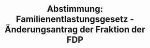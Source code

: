 ---
abstimmung:
  abstimmung: 2
  bundestagssitzung: 137
  legislaturperiode: 19
categories:
- Todo
data:
- title: Abstimmungsergebnis 20191219_2-data.pdf
  url: /res/2021-btw/abstimmungsergebnisse/20191219_2-data.pdf
- title: Abstimmungsergebnis 20191219_2_xls-data.xlsx
  url: /res/2021-btw/abstimmungsergebnisse/20191219_2_xls-data.xlsx
- title: Abstimmungsergebnis 20191219_2_xls-data.csv
  url: /res/2021-btw/abstimmungsergebnisse/csv/20191219_2_xls-data.csv
ergebnis:
  afd:
    enthaltung: 3
    gesamt: 90
    ja: 0
    nein: 75
    nichtabgegeben: 12
    ungueltig: 0
  bü90/gr:
    enthaltung: 0
    gesamt: 67
    ja: 65
    nein: 0
    nichtabgegeben: 2
    ungueltig: 0
  cdu/csu:
    enthaltung: 0
    gesamt: 246
    ja: 230
    nein: 0
    nichtabgegeben: 16
    ungueltig: 0
  die linke.:
    enthaltung: 0
    gesamt: 69
    ja: 60
    nein: 0
    nichtabgegeben: 9
    ungueltig: 0
  fdp:
    enthaltung: 0
    gesamt: 80
    ja: 73
    nein: 0
    nichtabgegeben: 7
    ungueltig: 0
  file: 20191219_2_xls-data.xlsx
  fraktionslos:
    enthaltung: 0
    gesamt: 5
    ja: 2
    nein: 2
    nichtabgegeben: 1
    ungueltig: 0
  spd:
    enthaltung: 0
    gesamt: 152
    ja: 139
    nein: 0
    nichtabgegeben: 13
    ungueltig: 0
layout: abstimmung
links:
- title: Link zu bundestag.de
  url: https://www.bundestag.de/parlament/plenum/abstimmung/abstimmung?id=552
preview: 'Deutscher Bundestag


  137. Sitzung des Deutschen Bundestages

  am Donnerstag, 19. Dezember 2019


  Endgültiges Ergebnis der Namentlichen Abstimmung Nr. 2


  Beschlussempfehlung des Ausschusses für Inneres und Heimat (4. Ausschuss)

  zu dem Antrag der Abgeordneten Beatrix von Storch, Marc Bernhard, Stephan Brandner,

  weiterer Abgeordneter und der Fraktion der AfD

  Verbot der Hisbollah

  - Drucksachen 19/10624 und 19/16145 -'
tags:
- Todo
title: 'Abstimmung: Familienentlastungsgesetz - Änderungsantrag der Fraktion der FDP'
---